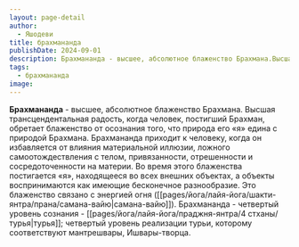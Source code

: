 ```yaml
---
layout: page-detail
author:
  - Яшодеви
title: брахмананда
publishDate: 2024-09-01
description: Брахмананда - высшее, абсолютное блаженство Брахмана.Высшая трансцендентальная радость, когда человек, постигший Брахман, обретает блаженство от осознания того, что природа его «я» едина с природой Брахмана.
tags:
  - брахмананда
image:
---
```

**Брахмананда** - высшее, абсолютное блаженство Брахмана.
Высшая трансцендентальная радость, когда человек, постигший Брахман, обретает блаженство от осознания того, что природа его «я» едина с природой Брахмана. Брахмананда приходит к человеку, когда он избавляется от влияния материальной иллюзии, ложного самоотождествления с телом, привязанности, отрешенности и сосредоточенности на материи. Во время этого блаженства постигается «я», находящееся во всех внешних объектах, а объекты воспринимаются как имеющие бесконечное разнообразие. Это блаженство связано с энергией огня ([[pages/йога/лайя-йога/шакти-янтра/прана/самана-вайю|самана-вайю]]).  Брахмананда - четвертый уровень сознания - [[pages/йога/лайя-йога/праджня-янтра/4 стханы/турья|турья]]; четвертый уровень реализации турьи, которому соответствуют мантрешвары, Ишвары-творца.

